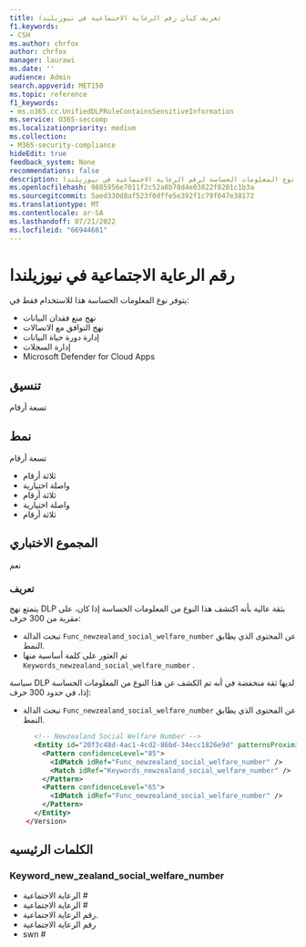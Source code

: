 ```yaml
---
title: تعريف كيان رقم الرعاية الاجتماعية في نيوزيلندا
f1.keywords:
- CSH
ms.author: chrfox
author: chrfox
manager: laurawi
ms.date: ''
audience: Admin
search.appverid: MET150
ms.topic: reference
f1_keywords:
- ms.o365.cc.UnifiedDLPRuleContainsSensitiveInformation
ms.service: O365-seccomp
ms.localizationpriority: medium
ms.collection:
- M365-security-compliance
hideEdit: true
feedback_system: None
recommendations: false
description: تعريف كيان نوع المعلومات الحساسة لرقم الرعاية الاجتماعية في نيوزيلندا.
ms.openlocfilehash: 9885956e7011f2c52a8b78d4e03822f8201c1b3a
ms.sourcegitcommit: 5aed330d8af523f0dffe5e392f1c79f047e38172
ms.translationtype: MT
ms.contentlocale: ar-SA
ms.lasthandoff: 07/21/2022
ms.locfileid: "66944681"
---
```

# <a name="new-zealand-social-welfare-number"></a>رقم الرعاية الاجتماعية في نيوزيلندا

يتوفر نوع المعلومات الحساسة هذا للاستخدام فقط في:

- نهج منع فقدان البيانات
- نهج التوافق مع الاتصالات
- إدارة دورة حياة البيانات
- إدارة السجلات
- Microsoft Defender for Cloud Apps

## <a name="format"></a>تنسيق

تسعة أرقام

## <a name="pattern"></a>نمط

تسعة أرقام

- ثلاثة أرقام
- واصلة اختيارية
- ثلاثة أرقام
- واصلة اختيارية
- ثلاثة أرقام

## <a name="checksum"></a>المجموع الاختباري

نعم

### <a name="definition"></a>تعريف

يتمتع نهج DLP بثقة عالية بأنه اكتشف هذا النوع من المعلومات الحساسة إذا كان، على مقربة من 300 حرف:

- تبحث الدالة `Func_newzealand_social_welfare_number` عن المحتوى الذي يطابق النمط.
- تم العثور على كلمة أساسية منها `Keywords_newzealand_social_welfare_number` .

سياسة DLP لديها ثقة منخفضة في أنه تم الكشف عن هذا النوع من المعلومات الحساسة إذا، في حدود 300 حرف:

- تبحث الدالة `Func_newzealand_social_welfare_number` عن المحتوى الذي يطابق النمط.

```xml
      <!-- Newzealand Social Welfare Number -->
      <Entity id="20f3c48d-4ac1-4cd2-86bd-34ecc1826e9d" patternsProximity="300" recommendedConfidence="85">
        <Pattern confidenceLevel="85">
          <IdMatch idRef="Func_newzealand_social_welfare_number" />
          <Match idRef="Keywords_newzealand_social_welfare_number" />
        </Pattern>
        <Pattern confidenceLevel="65">
          <IdMatch idRef="Func_newzealand_social_welfare_number" />
        </Pattern>
      </Entity>
    </Version>
```

## <a name="keywords"></a>الكلمات الرئيسيه

### <a name="keyword_new_zealand_social_welfare_number"></a>Keyword_new_zealand_social_welfare_number

- الرعاية الاجتماعية #
- الرعاية الاجتماعية #
- رقم الرعاية الاجتماعية.
- رقم الرعاية الاجتماعية
- swn #